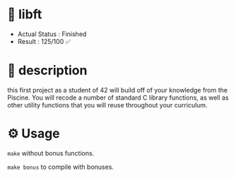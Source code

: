 # 🧰 libft
- Actual Status : Finished
- Result        : 125/100 ✅
# 🤔 description
this first project as a student of 42 will build off of your knowledge from the Piscine. You will recode a number of standard C library functions, as well as other utility functions that you will reuse throughout your curriculum.

# ⚙️ Usage

``make`` without bonus functions.

``make bonus`` to compile with bonuses.
